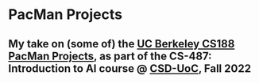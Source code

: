 # PacMan Projects
## My take on (some of) the [UC Berkeley CS188 PacMan Projects](http://ai.berkeley.edu/project_overview.html), as part of the CS-487: Introduction to AI course @ [CSD-UoC](https://www.csd.uoc.gr/), Fall 2022
